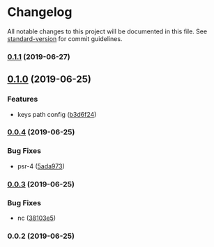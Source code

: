 # Changelog

All notable changes to this project will be documented in this file. See [standard-version](https://github.com/conventional-changelog/standard-version) for commit guidelines.

### [0.1.1](https://git///compare/v0.1.0...v0.1.1) (2019-06-27)



## [0.1.0](https://git///compare/v0.0.4...v0.1.0) (2019-06-25)


### Features

* keys path config ([b3d6f24](https://git///commit/b3d6f24))



### [0.0.4](https://git///compare/v0.0.3...v0.0.4) (2019-06-25)


### Bug Fixes

* psr-4 ([5ada973](https://git///commit/5ada973))



### [0.0.3](https://git///compare/v0.0.2...v0.0.3) (2019-06-25)


### Bug Fixes

* nc ([38103e5](https://git///commit/38103e5))



### 0.0.2 (2019-06-25)
